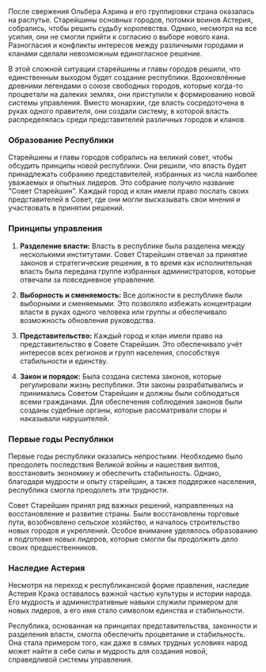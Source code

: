 После свержения Ольбера Аэрина и его группировки страна оказалась на распутье. Старейшины основных городов, потомки воинов Астерия, собрались, чтобы решить судьбу королевства. Однако, несмотря на все усилия, они не смогли прийти к согласию о выборе нового кана. Разногласия и конфликты интересов между различными городами и кланами сделали невозможным единогласное решение.

В этой сложной ситуации старейшины и главы городов решили, что единственным выходом будет создание республики. Вдохновлённые древними легендами о союзе свободных городов, которые когда-то процветали на далеких землях, они приступили к формированию новой системы управления. Вместо монархии, где власть сосредоточена в руках одного правителя, они создали систему, в которой власть распределялась среди представителей различных городов и кланов.

### Образование Республики

Старейшины и главы городов собрались на великий совет, чтобы обсудить принципы новой республики. Они решили, что власть будет принадлежать собранию представителей, избранных из числа наиболее уважаемых и опытных лидеров. Это собрание получило название "Совет Старейшин". Каждый город и клан имели право послать своих представителей в Совет, где они могли высказывать свои мнения и участвовать в принятии решений.

### Принципы управления

1. **Разделение власти:** Власть в республике была разделена между несколькими институтами. Совет Старейшин отвечал за принятие законов и стратегические решения, в то время как исполнительная власть была передана группе избранных администраторов, которые отвечали за повседневное управление.

2. **Выборность и сменяемость:** Все должности в республике были выборными и сменяемыми. Это позволяло избежать концентрации власти в руках одного человека или группы и обеспечивало возможность обновления руководства.

3. **Представительство:** Каждый город и клан имели право на представительство в Совете Старейшин. Это обеспечивало учёт интересов всех регионов и групп населения, способствуя стабильности и единству.

4. **Закон и порядок:** Была создана система законов, которые регулировали жизнь республики. Эти законы разрабатывались и принимались Советом Старейшин и должны были соблюдаться всеми гражданами. Для обеспечения соблюдения законов были созданы судебные органы, которые рассматривали споры и наказывали нарушителей.

### Первые годы Республики

Первые годы республики оказались непростыми. Необходимо было преодолеть последствия Великой войны и нашествия вилтов, восстановить экономику и обеспечить стабильность. Однако, благодаря мудрости и опыту старейшин, а также поддержке населения, республика смогла преодолеть эти трудности.

Совет Старейшин принял ряд важных решений, направленных на восстановление и развитие страны. Были восстановлены торговые пути, возобновлено сельское хозяйство, и началось строительство новых городов и укреплений. Особое внимание уделялось образованию и подготовке новых лидеров, которые смогли бы продолжить дело своих предшественников.

### Наследие Астерия

Несмотря на переход к республиканской форме правления, наследие Астерия Крака оставалось важной частью культуры и истории народа. Его мудрость и административные навыки служили примером для новых лидеров, а его имя стало символом единства и стабильности.

Республика, основанная на принципах представительства, законности и разделения власти, смогла обеспечить процветание и стабильность. Она стала примером того, как даже в самых трудных условиях народ может найти в себе силы и мудрость для создания новой, справедливой системы управления.
